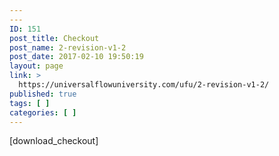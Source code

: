 ```yaml
---
---
ID: 151
post_title: Checkout
post_name: 2-revision-v1-2
post_date: 2017-02-10 19:50:19
layout: page
link: >
  https://universalflowuniversity.com/ufu/2-revision-v1-2/
published: true
tags: [ ]
categories: [ ]
---
```

[download_checkout]